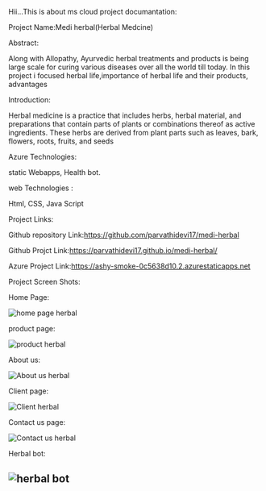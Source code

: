 Hii...This is about ms cloud project documantation:
>>>>>>>>>>>>>>>>>>>>>>>>>>>>>>>>>>>>>>>>>>>>>>>>>>>>>>>>>>>>>>>>>>>>>>>>>>>>>>>>>>>>>>>>>>>>>>>>>>>>>>>>>>>>>>>>>>>>>>>>>>>>>>>>>>>>>>>>>>>>>>>>>>>>>>>>>>>>>>>>>

Project Name:Medi herbal(Herbal Medcine)

>>>>>>>>>>>>>>>>>>>>>>>>>>>>>>>>>>>>>>>>>>>>>>>>>>>>>>>>>>>>>>>>>>>>>>>>>>>>>>>>>>>>>>>>>>>>>>>>>>>>>>>>>>>>>>>>>>>>>>>>>>>>>>>>>>>>>>>>>>>>>>>>>>>>>>>>>>>>>>>

Abstract:

Along with Allopathy, Ayurvedic herbal treatments and products is being large scale for curing various diseases over all the world till today. In this project i focused herbal life,importance of herbal life and their products, advantages

Introduction:

Herbal medicine is a practice that includes herbs, herbal material, and preparations that contain parts of plants or combinations thereof as active ingredients. These herbs are derived from plant parts such as leaves, bark, flowers, roots, fruits, and seeds

Azure Technologies:

static Webapps,
Health bot.

web Technologies :

Html,
CSS,
Java Script
>>>>>>>>>>>>>>>>>>>>>>>>>>>>>>>>>>>>>>>>>>>>>>>>>>>>>>>>>>>>>>>>>>>>>>>>>>>>>>>>>>>>>>>>>>>>>>>>>>>>>>>>>>>>>>>>>>>>>>>>>>>>>>>>>>>>>>>>>>>>>>>>>>>>>>>>>>>>>>>>>>>>>
Project Links:

Github repository Link:https://github.com/parvathidevi17/medi-herbal

Github Projct Link:https://parvathidevi17.github.io/medi-herbal/

Azure Project Link:https://ashy-smoke-0c5638d10.2.azurestaticapps.net

>>>>>>>>>>>>>>>>>>>>>>>>>>>>>>>>>>>>>>>>>>>>>>>>>>>>>>>>>>>>>>>>>>>>>>>>>>>>>>>>>>>>>>>>>>>>>>>>>>>>>>>>>>>>>>>>>>>>>>>>>>>>>>>>>>>>>>>>>>>>>>>>>>>>>>>>>>>>>>>>>>>>

Project Screen Shots:

Home Page:

![home page herbal](https://user-images.githubusercontent.com/119921832/206999749-152e7bda-f753-4b8c-9b05-b6004cf75a46.png)

product page:

![product herbal](https://user-images.githubusercontent.com/119921832/206999720-71c32c0a-06b3-4ef0-98e1-9b7a3c37f52a.png)

About us:

![About us herbal](https://user-images.githubusercontent.com/119921832/206999733-8c281c1f-1d83-4b7c-848d-a9c71dc9cf41.png)

Client page:

![Client herbal](https://user-images.githubusercontent.com/119921832/206999736-87e8dd52-e834-412d-bed6-8c70d40ccaa3.png)

Contact us page:

![Contact us herbal](https://user-images.githubusercontent.com/119921832/206999742-e43f33a4-1acb-47cc-a53f-c89f639ceab4.png)

Herbal bot:

![herbal bot](https://user-images.githubusercontent.com/119921832/206999747-a78823fb-9e3f-461b-80a6-3648dc650e3c.png)
----------------------------------------------------------------------------------------------------------------------------------------------------------------------



